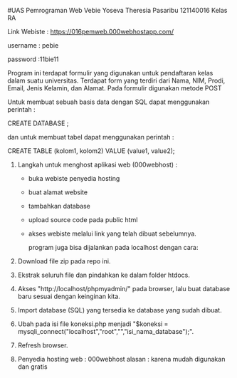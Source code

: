 #UAS Pemrograman Web
Vebie Yoseva Theresia Pasaribu
121140016
Kelas RA


Link Webiste : https://016pemweb.000webhostapp.com/

username : pebie

password :11bie11

Program ini terdapat formulir yang digunakan untuk pendaftaran kelas dalam suatu universitas. 
Terdapat form yang terdiri dari Nama, NIM, Prodi, Email, Jenis Kelamin, dan Alamat. 
Pada formulir digunakan metode POST 

Untuk membuat sebuah basis data dengan SQL dapat menggunakan perintah :

CREATE DATABASE <nama database>;

dan untuk membuat tabel dapat menggunakan perintah : 

CREATE TABLE <namatable> (kolom1, kolom2) VALUE (value1, value2);

1. Langkah untuk menghost aplikasi web (000webhost) :
   - buka webiste penyedia hosting
   - buat alamat website
   - tambahkan database
   - upload source code pada public html
   - akses webiste melalui link yang telah dibuat sebelumnya.

     program juga bisa dijalankan pada localhost dengan cara: 
1. Download file zip pada repo ini.
2. Ekstrak seluruh file dan pindahkan ke dalam folder htdocs.
3. Akses "http://localhost/phpmyadmin/" pada browser, lalu buat database baru sesuai dengan keinginan kita.
4. Import database (SQL) yang tersedia ke database yang sudah dibuat.
5. Ubah pada isi file koneksi.php menjadi "$koneksi = mysqli_connect("localhost","root","","isi_nama_database");".
6. Refresh browser. 
     
2. Penyedia hosting web : 000webhost
   alasan : karena mudah digunakan dan gratis
   
